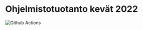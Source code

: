 # Ohjelmistotuotanto kevät 2022

![Github Actions](https://github.com/Ronttikasa/ohtu-2022-viikko1/workflows/CI/badge.svg)
